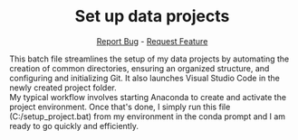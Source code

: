 <div align="center">
<br />
  <h1 align="center">Set up data projects</h1>
  <p align="center">
    <a href="https://github.com/christian-jaimes/set-up-data-projects/issues">Report Bug</a>
    -
    <a href="https://github.com/christian-jaimes/set-up-data-projects/issues">Request Feature</a>
  </p>
</div>This batch file streamlines the setup of my data projects by automating the creation of common directories, ensuring an organized structure, and configuring and initializing Git. It also launches Visual Studio Code in the newly created project folder. 
</br>
My typical workflow involves starting Anaconda to create and activate the project environment. Once that's done, I simply run this file (C:/setup_project.bat) from my environment in the conda prompt and I am ready to go quickly and efficiently. 
</br>
